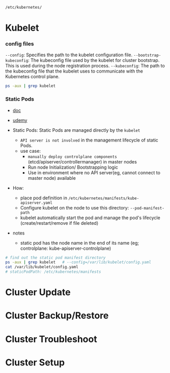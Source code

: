 ```bash
/etc/kubernetes/
```

# Kubelet

### config files

`--config`: Specifies the path to the kubelet configuration file.
`--bootstrap-kubeconfig`: The kubeconfig file used by the kubelet for cluster bootstrap. This is used during the node registration process.
`--kubeconfig`: The path to the kubeconfig file that the kubelet uses to communicate with the Kubernetes control plane.

```bash
ps -aux | grep kubelet
```

### Static Pods

- [doc](https://kubernetes.io/docs/tasks/configure-pod-container/static-pod/)
- [udemy](https://www.udemy.com/course/certified-kubernetes-administrator-with-practice-tests/learn/lecture/14863335#overview)

- Static Pods: Static Pods are managed directly by the `kubelet`

  - `API server is not involved` in the management lifecycle of static Pods.
  - use case:
    - `manually deploy controlplane components` (etcd/apiserver/controllermanager) in master nodes
    - Run node Initialization/ Bootstrapping logic
    - Use in environment where no API server(eg, cannot connect to master node) available

- How:

  - place pod definition in `/etc/kubernetes/manifests/kube-apiserver.yaml`
  - Configure kubelet on the node to use this directory: `--pod-manifest-path`
  - kubelet automatically start the pod and manage the pod's lifecycle (create/restart/remove if file deleted)

- notes
  - static pod has the node name in the end of its name (eg; controlplane: kube-apiserver-controlplane)

```bash
# find out the static pod manifest directory
ps -aux | grep kubelet   # --config=/var/lib/kubelet/config.yaml
cat /var/lib/kubelet/config.yaml
# staticPodPath: /etc/kubernetes/manifests
```

# Cluster Update

# Cluster Backup/Restore

# Cluster Troubleshoot

# Cluster Setup
